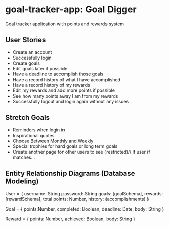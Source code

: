 # goal-tracker-app: Goal Digger
Goal tracker application with points and rewards system

## User Stories

* Create an account
* Successfully login
* Create goals
* Edit goals later if possible
* Have a deadline to accomplish those goals
* Have a record history of what I have accomplished
* Have a record history of my rewards
* Edit my rewards and add more points if possible
* See how many points away I am from my rewards
* Successfully logout and login again without any issues

## Stretch Goals

* Reminders when login in
* Inspirational quotes
* Choose Between Monthly and Weekly
* Special trophies for hard goals or long term goals
* Create another page for other users to see (restricted)// If user if matches...

## Entity Relationship Diagrams (Database Modeling)

User = {
username: String
password: String
goals: [goalSchema],
rewards:[rewardSchema],
total points: Number,
history: (accomplishments)
}

Goal = {
points:Number,
completed: Boolean,
deadline: Date,
body: String
}

Reward = {
points: Number,
achieved: Boolean,
body: String
}
